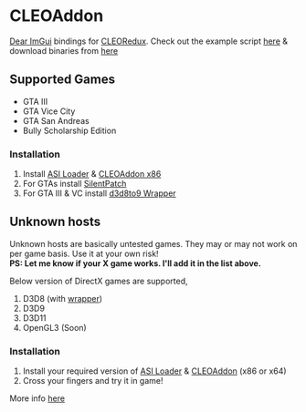 # CLEOAddon
[Dear ImGui](https://github.com/ocornut/imgui) bindings for [CLEORedux](https://re.cleo.li/). Check out the example script [here](https://github.com/user-grinch/CLEOAddon/blob/master/resource/imgui_test.js) & download binaries from [here](https://github.com/user-grinch/CLEOAddon/releases)

## Supported Games
- GTA III 
- GTA Vice City
- GTA San Andreas
- Bully Scholarship Edition

### Installation 
1. Install [ASI Loader](https://github.com/ThirteenAG/Ultimate-ASI-Loader/releases) & [CLEOAddon x86](https://github.com/user-grinch/CLEOAddon/releases/tag/Win32-latest)
3. For GTAs install [SilentPatch](https://gtaforums.com/topic/669045-silentpatch/)
4. For GTA III & VC install [d3d8to9 Wrapper](https://github.com/crosire/d3d8to9/releases)

## Unknown hosts
Unknown hosts are basically untested games. They may or may not work on per game basis. Use it at your own risk!<br>
**PS: Let me know if your X game works. I'll add it in the list above.** 

Below version of DirectX games are supported,
1. D3D8 (with [wrapper](https://github.com/user-grinch/CLEOAddon/blob/master/resource/d3d8.dll)) 
2. D3D9
3. D3D11
4. OpenGL3 (Soon)

### Installation 
1. Install your required version of [ASI Loader](https://github.com/ThirteenAG/Ultimate-ASI-Loader/releases) & [CLEOAddon](https://github.com/user-grinch/CLEOAddon/releases/) (x86 or x64)
2. Cross your fingers and try it in game!

More info [here](https://re.cleo.li/docs/en/embedding.html)

